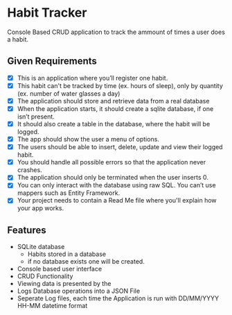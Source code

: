 # Habit Tracker
Console Based CRUD application to track the ammount of times a user does a habit.

## Given Requirements

 - [X] This is an application where you’ll register one habit. 
 - [X] This habit can't be tracked by time (ex. hours of sleep), only by quantity (ex. number of water glasses a day) 
 - [X] The application should store and retrieve data from a real database 
 - [X] When the application starts, it should create a sqlite database, if one isn’t present. 
 - [X] It should also create a table in the database, where the habit will be logged. 
 - [X] The app should show the user a menu of options. 
 - [X] The users should be able to insert, delete, update and view their logged habit. 
 - [X] You should handle all possible errors so that the application never crashes. 
 - [X] The application should only be terminated when the user inserts 0. 
 - [X] You can only interact with the database using raw SQL. You can’t use mappers such as Entity Framework. 
 - [X] Your project needs to contain a Read Me file where you'll explain how your app works. 

## Features

- SQLite database 
  - Habits stored in a database 
  - if no database exists one will be created. 
- Console based user interface 
- CRUD Functionality 
- Viewing data is presented by the 
- Logs Database operations into a JSON File 
- Seperate Log files, each time the Application is run with DD/MM/YYYY HH-MM datetime format 
   
